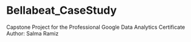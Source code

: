 # Bellabeat_CaseStudy
Capstone Project for the Professional Google Data  Analytics Certificate
Author: Salma Ramiz
